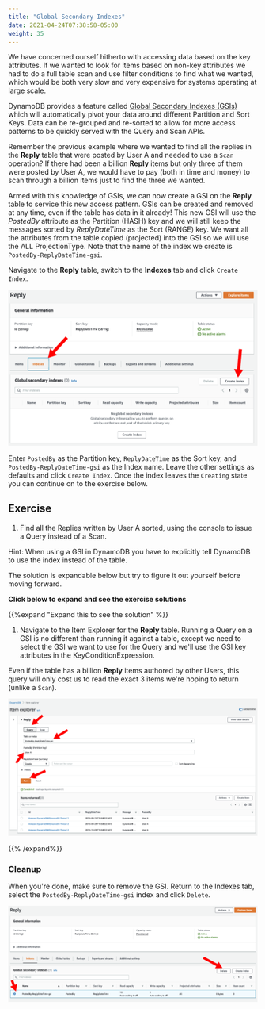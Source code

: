 ```yaml
---
title: "Global Secondary Indexes"
date: 2021-04-24T07:38:58-05:00
weight: 35
---
```


We have concerned ourself hitherto with accessing data based on the key attributes. If we wanted to look for items based on non-key attributes we had to do a full table scan and use filter conditions to find what we wanted, which would be both very slow and very expensive for systems operating at large scale.

DynamoDB provides a feature called [Global Secondary Indexes (GSIs)](https://docs.aws.amazon.com/amazondynamodb/latest/developerguide/GSI.html) which will automatically pivot your data around different Partition and Sort Keys. Data can be re-grouped and re-sorted to allow for more access patterns to be quickly served with the Query and Scan APIs.

Remember the previous example where we wanted to find all the replies in the **Reply** table that were posted by User A and needed to use a `Scan` operation?  If there had been a billion **Reply** items but only three of them were posted by User A, we would have to pay (both in time and money) to scan through a billion items just to find the three we wanted.

Armed with this knowledge of GSIs, we can now create a GSI on the **Reply** table to service this new access pattern.  GSIs can be created and removed at any time, even if the table has data in it already! This new GSI will use the *PostedBy* attribute as the Partition (HASH) key and we will still keep the messages sorted by *ReplyDateTime* as the Sort (RANGE) key.  We want all the attributes from the table copied (projected) into the GSI so we will use the ALL ProjectionType.  Note that the name of the index we create is `PostedBy-ReplyDateTime-gsi`.  

Navigate to the **Reply** table, switch to the **Indexes** tab and click `Create Index`.

![Console Create GSI 1](/static/images/hands-on-labs/explore-console/console_create_gsi_1.png)

Enter `PostedBy` as the Partition key, `ReplyDateTime` as the Sort key, and `PostedBy-ReplyDateTime-gsi` as the Index name.  Leave the other settings as defaults and click `Create Index`.  Once the index leaves the `Creating` state you can continue on to the exercise below.

## Exercise

1. Find all the Replies written by User A sorted, using the console to issue a Query instead of a Scan.

Hint: When using a GSI in DynamoDB you have to explicitly tell DynamoDB to use the index instead of the table.

The solution is expandable below but try to figure it out yourself before moving forward.

**Click below to expand and see the exercise solutions**

{{%expand "Expand this to see the solution" %}}

1. Navigate to the Item Explorer for the **Reply** table. Running a Query on a GSI is no different than running it against a table, except we need to select the GSI we want to use for the Query and we'll use the GSI key attributes in the KeyConditionExpression.

Even if the table has a billion **Reply** items authored by other Users, this query will only cost us to read the exact 3 items we're hoping to return (unlike a `Scan`).

![Console Create GSI 2](/static/images/hands-on-labs/explore-console/console_create_gsi_2.png)

{{% /expand%}}

### Cleanup

When you're done, make sure to remove the GSI. Return to the Indexes tab, select the `PostedBy-ReplyDateTime-gsi` index and click `Delete`.

![Console Delete GSI](/static/images/hands-on-labs/explore-console/console_delete_gsi.png)
